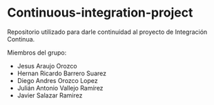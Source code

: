 # Continuous-integration-project
Repositorio utilizado para darle continuidad al proyecto de Integración Continua.

Miembros del grupo:
- Jesus Araujo Orozco
- Hernan Ricardo Barrero Suarez
- Diego Andres Orozco Lopez
- Julián Antonio Vallejo Ramírez
- Javier Salazar Ramirez
